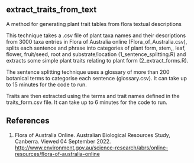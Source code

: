 ## extract_traits_from_text

A method for generating plant trait tables from flora textual descriptions

This technique takes a .csv file of plant taxa names and their descriptions from 3000 taxa entries in Flora of Australia online (Flora_of_Australia.csv), splits each sentence and phrase into categories of plant form, stem,, leaf, flower, fruit/seed, root and substrate/location (1_sentence_splitting.R) and extracts some simple plant traits relating to plant form (2_extract_forms.R). 

The sentence splitting technique uses a glossary of more than 200 botanical terms to categorise each sentence (glossary.csv). It can take up to 15 minutes for the code to run.

Traits are then extracted using the terms and trait names defined in the traits_form.csv file. It can take up to 6 minutes for the code to run.


## References
1. Flora of Australia Online. Australian Biological Resources Study, Canberra. Viewed 04 September 2022.
http://www.environment.gov.au/science-research/abrs/online-resources/flora-of-australia-online
